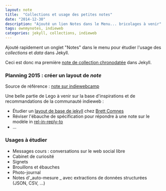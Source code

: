 ```yaml
---
layout: note
title:  "Collections et usage des petites notes"
date: "2014-12-30"
description: "Ajouté un lien Notes dans le Menu... bricolages à venir"
tags: ownmynotes, indieweb
categories: jekyll, collections, indieweb
---
```

Ajouté rapidement un onglet "Notes" dans le menu pour étudier l'usage des *collections* et *data* dans Jekyll.

Ceci est donc ma première [note de collection chronodatée](/collection/) dans Jekyll.

### Planning 2015 : créer un layout de _note_ 

Source de référence : [note sur indiewebcamp](http://indiewebcamp.com/note)

Une belle partie de Lego à venir sur la base d'inspirations et de recommandations de la communauté indieweb :

- Étudier un [layout de base de jekyll](https://github.com/bcomnes/base) chez <a href="http://bret.io" class="h-card">Brett Comnes</a>
- Réviser l'ébauche de spécification pour répondre à une note sur le modèle in  [rel-in-reply-to](http://microformats.org/wiki/rel-in-reply-to-fr)
-  ... 


### Usages à étudier
- Messages cours : conversations sur le web social libre
- Cabinet de curiosité
- Signets
- Brouillons et ébauches
- Photo-journal
- Notes d'_auto-mesure _ avec extractions de données structurées (JSON, CSV, ...)



